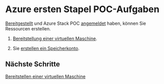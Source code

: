 <properties
    pageTitle="Azure Stapel POC Hauptaufgaben | Microsoft Azure"
    description="Informationen Sie zum Erstellen eines Plans und bieten Angebot abonnieren und die Dienste auf einen virtuellen Computer erstellen."
    services="azure-stack"
    documentationCenter=""
    authors="ErikjeMS"
    manager="byronr"
    editor=""/>

<tags
    ms.service="azure-stack"
    ms.workload="na"
    ms.tgt_pltfrm="na"
    ms.devlang="na"
    ms.topic="get-started-article"
    ms.date="09/26/2016"
    ms.author="erikje"/>

# <a name="azure-stack-poc-first-tasks"></a>Azure ersten Stapel POC-Aufgaben

[Bereitgestellt](azure-stack-deploy.md) und Azure Stack POC [angemeldet](azure-stack-connect-azure-stack.md) haben, können Sie Ressourcen erstellen.

1.  [Bereitstellung einer virtuellen Maschine](azure-stack-provision-vm.md).

2.  Sie [erstellen ein Speicherkonto](azure-stack-provision-storage-account.md).

## <a name="next-steps"></a>Nächste Schritte

[Bereitstellen einer virtuellen Maschine](azure-stack-subscribe-plan-provision-vm.md)
